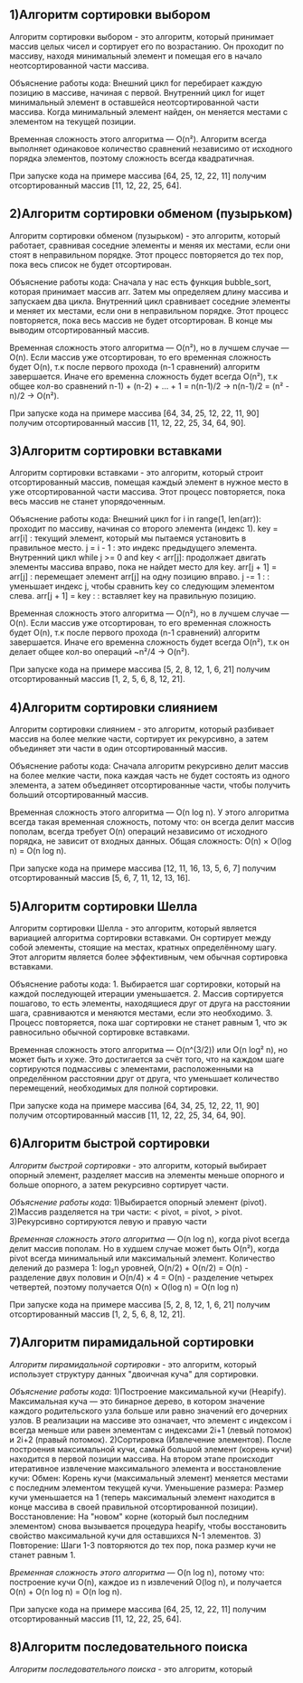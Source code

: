 1)Алгоритм сортировки выбором
------------------------------------------
Алгоритм сортировки выбором - это алгоритм, который принимает массив целых чисел и сортирует его по возрастанию. Он проходит по массиву, находя минимальный элемент и помещая его в начало неотсортированной части массива.

Объяснение работы кода: Внешний цикл for перебирает каждую позицию в массиве, начиная с первой. Внутренний цикл for ищет минимальный элемент в оставшейся неотсортированной части массива. Когда минимальный элемент найден, он меняется местами с элементом на текущей позиции.

Временная сложность этого алгоритма — O(n²). Алгоритм всегда выполняет одинаковое количество сравнений независимо от исходного порядка элементов, поэтому сложность всегда квадратичная.

При запуске кода на примере массива [64, 25, 12, 22, 11] получим отсортированный массив [11, 12, 22, 25, 64].

2)Алгоритм сортировки обменом (пузырьком)
------------------------------------------------------------------------------------------------
Алгоритм сортировки обменом (пузырьком) - это алгоритм, который работает, сравнивая соседние элементы и меняя их местами, если они стоят в неправильном порядке. Этот процесс повторяется до тех пор, пока весь список не будет отсортирован.

Объяснение работы кода: Сначала у нас есть функция bubble_sort, которая принимает массив arr. Затем мы определяем длину массива и запускаем два цикла. Внутренний цикл сравнивает соседние элементы и меняет их местами, если они в неправильном порядке. Этот процесс повторяется, пока весь массив не будет отсортирован. В конце мы выводим отсортированный массив.

Временная сложность этого алгоритма — O(n²), но в лучшем случае — O(n). Если массив уже отсортирован, то его временная сложность будет O(n), т.к после первого прохода (n-1 сравнений) алгоритм завершается. Иначе его временна сложность будет всегда O(n²), т.к общее кол-во сравнений n-1) + (n-2) + ... + 1 = n(n-1)/2 -> n(n-1)/2 = (n² - n)/2 → O(n²). 

При запуске кода на примере массива [64, 34, 25, 12, 22, 11, 90] получим отсортированный массив [11, 12, 22, 25, 34, 64, 90].

3)Алгоритм сортировки вставками
------------------------
Алгоритм сортировки вставками - это алгоритм, который строит отсортированный массив, помещая каждый элемент в нужное место в уже отсортированной части массива. Этот процесс повторяется, пока весь массив не станет упорядоченным.

Объяснение работы кода: Внешний цикл for i in range(1, len(arr)): проходит по массиву, начиная со второго элемента (индекс 1). key = arr[i] : текущий элемент, который мы пытаемся установить в правильное место. j = i - 1 : это индекс предыдущего элемента. Внутренний цикл while j >= 0 and key < arr[j]: продолжает двигать элементы массива вправо, пока не найдет место для key. arr[j + 1] = arr[j] : перемещает элемент arr[j] на одну позицию вправо. j -= 1 : : уменьшает индекс j, чтобы сравнить key со следующим элементом слева. arr[j + 1] = key : : вставляет key на правильную позицию.

Временная сложность этого алгоритма — O(n²), но в лучшем случае — O(n). Если массив уже отсортирован, то его временная сложность будет O(n), т.к после первого прохода (n-1 сравнений) алгоритм завершается. Иначе его временна сложность будет всегда O(n²), т.к он делает общее кол-во операций ~n²/4 → O(n²).

При запуске кода на примере массива [5, 2, 8, 12, 1, 6, 21] получим отсортированный массив [1, 2, 5, 6, 8, 12, 21].

4)Алгоритм сортировки слиянием
--------------------------------
Алгоритм сортировки слиянием - это алгоритм, который разбивает массив на более мелкие части, сортирует их рекурсивно, а затем объединяет эти части в один отсортированный массив.

Объяснение работы кода: Сначала алгоритм рекурсивно делит массив на более мелкие части, пока каждая часть не будет состоять из одного элемента, а затем объединяет отсортированные части, чтобы получить больший отсортированный массив.

Временная сложность этого алгоритма — O(n log n). У этого алгоритма всегда такая временная сложность, потому что: он всегда делит массив пополам, всегда требует O(n) операций независимо от исходного порядка, не зависит от входных данных. Общая сложность: O(n) × O(log n) = O(n log n).

При запуске кода на примере массива [12, 11, 16, 13, 5, 6, 7] получим отсортированный массив [5, 6, 7, 11, 12, 13, 16].

5)Алгоритм сортировки Шелла
--------------------------------
Алгоритм сортировки Шелла - это алгоритм, который является вариацией алгоритма сортировки вставками. Он сортирует между собой элементы, стоящие на местах, кратных определённому шагу. Этот алгоритм является более эффективным, чем обычная сортировка вставками.

Объяснение работы кода: 1. Выбирается шаг сортировки, который на каждой последующей итерации уменьшается. 2. Массив сортируется пошагово, то есть элементы, находящиеся друг от друга на расстоянии шага, сравниваются и меняются местами, если это необходимо. 3. Процесс повторяется, пока шаг сортировки не станет равным 1, что эк равносильно обычной сортировке вставками.

Временная сложность этого алгоритма — O(n^(3/2)) или O(n log² n), но может быть и хуже. Это достигается за счёт того, что на каждом шаге сортируются подмассивы с элементами, расположенными на определённом расстоянии друг от друга, что уменьшает количество перемещений, необходимых для полной сортировки.

При запуске кода на примере массива [64, 34, 25, 12, 22, 11, 90] получим отсортированный массив [11, 12, 22, 25, 34, 64, 90].

6)Алгоритм быстрой сортировки
------------------------------------
*Алгоритм быстрой сортировки* - это алгоритм, который выбирает опорный элемент, разделяет массив на элементы меньше опорного и больше опорного, а затем рекурсивно сортирует части.

*Объяснение работы кода*: 1)Выбирается опорный элемент (pivot). 2)Массив разделяется на три части: < pivot, = pivot, > pivot. 3)Рекурсивно сортируются левую и правую части

*Временная сложность этого алгоритма* — O(n log n), когда pivot всегда делит массив пополам. Но в худшем случае может быть O(n²), когда pivot всегда минимальный или максимальный элемент. Количество делений до размера 1: log₂n уровней, O(n/2) + O(n/2) = O(n) - разделение двух половин и O(n/4) × 4 = O(n) - разделение четырех четвертей, поэтому получается O(n) × O(log n) = O(n log n)

При запуске кода на примере массива [5, 2, 8, 12, 1, 6, 21] получим отсортированный массив [1, 2, 5, 6, 8, 12, 21].

7)Алгоритм пирамидальной сортировки
--------------------------
*Алгоритм пирамидальной сортировки* - это алгоритм, который использует структуру данных "двоичная куча" для сортировки.

*Объяснение работы кода*: 
1)Построение максимальной кучи (Heapify). Максимальная куча — это бинарное дерево, в котором значение каждого родительского узла больше или равно значений его дочерних узлов. В реализации на массиве это означает, что элемент с индексом i всегда меньше или равен элементам с индексами 2i+1 (левый потомок) и 2i+2 (правый потомок).
2)Сортировка (Извлечение элементов). После построения максимальной кучи, самый большой элемент (корень кучи) находится в первой позиции массива. На втором этапе происходит итеративное извлечение максимального элемента и восстановление кучи:
​Обмен: Корень кучи (максимальный элемент) меняется местами с последним элементом текущей кучи.
​Уменьшение размера: Размер кучи уменьшается на 1 (теперь максимальный элемент находится в конце массива в своей правильной отсортированной позиции).
​Восстановление: На "новом" корне (который был последним элементом) снова вызывается процедура heapify, чтобы восстановить свойство максимальной кучи для оставшихся N-1 элементов.
3)​Повторение: Шаги 1-3 повторяются до тех пор, пока размер кучи не станет равным 1.

*Временная сложность этого алгоритма* — O(n log n), потому что: построение кучи O(n), каждое из n извлечений O(log n), и получается O(n) + O(n log n) = O(n log n).

При запуске кода на примере массива [64, 25, 12, 22, 11] получим отсортированный массив [11, 12, 22, 25, 64].

8)Алгоритм последовательного поиска
----------------------------------
*Алгоритм последовательного поиска* - это алгоритм, который
